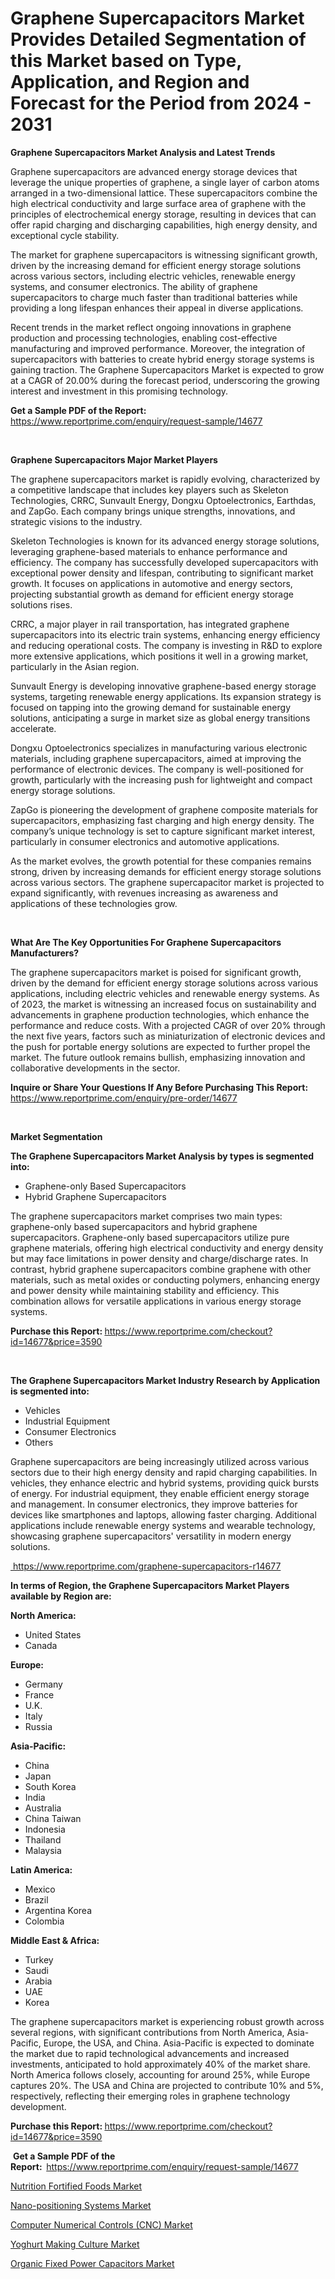 <p><h1>Graphene Supercapacitors Market Provides Detailed Segmentation of this Market based on Type, Application, and Region and Forecast for the Period from 2024 - 2031</h1></p><p><strong>Graphene Supercapacitors Market Analysis and Latest Trends</strong></p>
<p><p>Graphene supercapacitors are advanced energy storage devices that leverage the unique properties of graphene, a single layer of carbon atoms arranged in a two-dimensional lattice. These supercapacitors combine the high electrical conductivity and large surface area of graphene with the principles of electrochemical energy storage, resulting in devices that can offer rapid charging and discharging capabilities, high energy density, and exceptional cycle stability.</p><p>The market for graphene supercapacitors is witnessing significant growth, driven by the increasing demand for efficient energy storage solutions across various sectors, including electric vehicles, renewable energy systems, and consumer electronics. The ability of graphene supercapacitors to charge much faster than traditional batteries while providing a long lifespan enhances their appeal in diverse applications.</p><p>Recent trends in the market reflect ongoing innovations in graphene production and processing technologies, enabling cost-effective manufacturing and improved performance. Moreover, the integration of supercapacitors with batteries to create hybrid energy storage systems is gaining traction. The Graphene Supercapacitors Market is expected to grow at a CAGR of 20.00% during the forecast period, underscoring the growing interest and investment in this promising technology.</p></p>
<p><strong>Get a Sample PDF of the Report:&nbsp;</strong> <a href="https://www.reportprime.com/enquiry/request-sample/14677?utm_campaign=1400&utm_medium=2&utm_source=Github&utm_content=ia&utm_term=11102024&utm_id=graphene-supercapacitors">https://www.reportprime.com/enquiry/request-sample/14677</a></p>
<p>&nbsp;</p>
<p><strong>Graphene Supercapacitors Major Market Players</strong></p>
<p><p>The graphene supercapacitors market is rapidly evolving, characterized by a competitive landscape that includes key players such as Skeleton Technologies, CRRC, Sunvault Energy, Dongxu Optoelectronics, Earthdas, and ZapGo. Each company brings unique strengths, innovations, and strategic visions to the industry.</p><p>Skeleton Technologies is known for its advanced energy storage solutions, leveraging graphene-based materials to enhance performance and efficiency. The company has successfully developed supercapacitors with exceptional power density and lifespan, contributing to significant market growth. It focuses on applications in automotive and energy sectors, projecting substantial growth as demand for efficient energy storage solutions rises.</p><p>CRRC, a major player in rail transportation, has integrated graphene supercapacitors into its electric train systems, enhancing energy efficiency and reducing operational costs. The company is investing in R&D to explore more extensive applications, which positions it well in a growing market, particularly in the Asian region.</p><p>Sunvault Energy is developing innovative graphene-based energy storage systems, targeting renewable energy applications. Its expansion strategy is focused on tapping into the growing demand for sustainable energy solutions, anticipating a surge in market size as global energy transitions accelerate.</p><p>Dongxu Optoelectronics specializes in manufacturing various electronic materials, including graphene supercapacitors, aimed at improving the performance of electronic devices. The company is well-positioned for growth, particularly with the increasing push for lightweight and compact energy storage solutions.</p><p>ZapGo is pioneering the development of graphene composite materials for supercapacitors, emphasizing fast charging and high energy density. The company’s unique technology is set to capture significant market interest, particularly in consumer electronics and automotive applications.</p><p>As the market evolves, the growth potential for these companies remains strong, driven by increasing demands for efficient energy storage solutions across various sectors. The graphene supercapacitor market is projected to expand significantly, with revenues increasing as awareness and applications of these technologies grow.</p></p>
<p>&nbsp;</p>
<p><strong>What Are The Key Opportunities For Graphene Supercapacitors Manufacturers?</strong></p>
<p><p>The graphene supercapacitors market is poised for significant growth, driven by the demand for efficient energy storage solutions across various applications, including electric vehicles and renewable energy systems. As of 2023, the market is witnessing an increased focus on sustainability and advancements in graphene production technologies, which enhance the performance and reduce costs. With a projected CAGR of over 20% through the next five years, factors such as miniaturization of electronic devices and the push for portable energy solutions are expected to further propel the market. The future outlook remains bullish, emphasizing innovation and collaborative developments in the sector.</p></p>
<p><strong>Inquire or Share Your Questions If Any Before Purchasing This Report:</strong> <a href="https://www.reportprime.com/enquiry/pre-order/14677?utm_campaign=1400&utm_medium=2&utm_source=Github&utm_content=ia&utm_term=11102024&utm_id=graphene-supercapacitors">https://www.reportprime.com/enquiry/pre-order/14677</a></p>
<p>&nbsp;</p>
<p><strong>Market Segmentation</strong></p>
<p><strong>The Graphene Supercapacitors Market Analysis by types is segmented into:</strong></p>
<p><ul><li>Graphene-only Based Supercapacitors</li><li>Hybrid Graphene Supercapacitors</li></ul></p>
<p><p>The graphene supercapacitors market comprises two main types: graphene-only based supercapacitors and hybrid graphene supercapacitors. Graphene-only based supercapacitors utilize pure graphene materials, offering high electrical conductivity and energy density but may face limitations in power density and charge/discharge rates. In contrast, hybrid graphene supercapacitors combine graphene with other materials, such as metal oxides or conducting polymers, enhancing energy and power density while maintaining stability and efficiency. This combination allows for versatile applications in various energy storage systems.</p></p>
<p><strong>Purchase this Report:&nbsp;</strong><a href="https://www.reportprime.com/checkout?id=14677&price=3590&utm_campaign=1400&utm_medium=2&utm_source=Github&utm_content=ia&utm_term=11102024&utm_id=graphene-supercapacitors">https://www.reportprime.com/checkout?id=14677&price=3590</a></p>
<p>&nbsp;</p>
<p><strong>The Graphene Supercapacitors Market Industry Research by Application is segmented into:</strong></p>
<p><ul><li>Vehicles</li><li>Industrial Equipment</li><li>Consumer Electronics</li><li>Others</li></ul></p>
<p><p>Graphene supercapacitors are being increasingly utilized across various sectors due to their high energy density and rapid charging capabilities. In vehicles, they enhance electric and hybrid systems, providing quick bursts of energy. For industrial equipment, they enable efficient energy storage and management. In consumer electronics, they improve batteries for devices like smartphones and laptops, allowing faster charging. Additional applications include renewable energy systems and wearable technology, showcasing graphene supercapacitors' versatility in modern energy solutions.</p></p>
<p><a href="https://www.reportprime.com/graphene-supercapacitors-r14677?utm_campaign=1400&utm_medium=2&utm_source=Github&utm_content=ia&utm_term=11102024&utm_id=graphene-supercapacitors">&nbsp;https://www.reportprime.com/graphene-supercapacitors-r14677</a></p>
<p><strong>In terms of Region, the Graphene Supercapacitors Market Players available by Region are:</strong></p>
<p>
    <p> <strong> North America: </strong>
        <ul>
            <li>United States</li>
            <li>Canada</li>
        </ul>
        </p> 
    <p> <strong> Europe: </strong>
        <ul>
            <li>Germany</li>
            <li>France</li>
            <li>U.K.</li>
            <li>Italy</li>
            <li>Russia</li>
        </ul>
        </p> 
    <p> <strong> Asia-Pacific: </strong>
        <ul>
            <li>China</li>
            <li>Japan</li>
            <li>South Korea</li>
            <li>India</li>
            <li>Australia</li>
            <li>China Taiwan</li>
            <li>Indonesia</li>
            <li>Thailand</li>
            <li>Malaysia</li>
        </ul>
        </p> 
    <p> <strong> Latin America: </strong>
        <ul>
            <li>Mexico</li>
            <li>Brazil</li>
            <li>Argentina Korea</li>
            <li>Colombia</li>
        </ul>
        </p> 
    <p> <strong> Middle East & Africa: </strong>
        <ul>
            <li>Turkey</li>
            <li>Saudi</li>
            <li>Arabia</li>
            <li>UAE</li>
            <li>Korea</li>
        </ul>
    </p>
    </p>
<p><p>The graphene supercapacitors market is experiencing robust growth across several regions, with significant contributions from North America, Asia-Pacific, Europe, the USA, and China. Asia-Pacific is expected to dominate the market due to rapid technological advancements and increased investments, anticipated to hold approximately 40% of the market share. North America follows closely, accounting for around 25%, while Europe captures 20%. The USA and China are projected to contribute 10% and 5%, respectively, reflecting their emerging roles in graphene technology development.</p></p>
<p><strong>Purchase this Report: </strong><a href="https://www.reportprime.com/checkout?id=14677&price=3590&utm_campaign=1400&utm_medium=2&utm_source=Github&utm_content=ia&utm_term=11102024&utm_id=graphene-supercapacitors">https://www.reportprime.com/checkout?id=14677&price=3590</a></p>
<p>&nbsp;<strong>Get a Sample PDF of the Report:&nbsp;&nbsp;</strong><a href="https://www.reportprime.com/enquiry/request-sample/14677?utm_campaign=1400&utm_medium=2&utm_source=Github&utm_content=ia&utm_term=11102024&utm_id=graphene-supercapacitors">https://www.reportprime.com/enquiry/request-sample/14677</a></p>
<p><strong></strong></p>
<p><p><a href="https://www.linkedin.com/pulse/nutrition-fortified-foods-market-global-regional-analysis-a06vf?utm_campaign=1400&utm_medium=2&utm_source=Github&utm_content=ia&utm_term=11102024&utm_id=graphene-supercapacitors">Nutrition Fortified Foods Market</a></p><p><a href="https://www.linkedin.com/pulse/consumer-behavior-shifts-nano-positioning-systems-market-demand-gcqqf?utm_campaign=1400&utm_medium=2&utm_source=Github&utm_content=ia&utm_term=11102024&utm_id=graphene-supercapacitors">Nano-positioning Systems Market</a></p><p><a href="https://www.linkedin.com/pulse/navigating-computer-numerical-controls-cnc-market-expert-analysis-sy7mf?utm_campaign=1400&utm_medium=2&utm_source=Github&utm_content=ia&utm_term=11102024&utm_id=graphene-supercapacitors">Computer Numerical Controls (CNC) Market</a></p><p><a href="https://www.linkedin.com/pulse/yoghurt-making-culture-market-industry-trends-forecast-period-rxz6f?utm_campaign=1400&utm_medium=2&utm_source=Github&utm_content=ia&utm_term=11102024&utm_id=graphene-supercapacitors">Yoghurt Making Culture Market</a></p><p><a href="https://www.linkedin.com/pulse/booming-organic-fixed-power-capacitors-market-sector-analysis-naobc?utm_campaign=1400&utm_medium=2&utm_source=Github&utm_content=ia&utm_term=11102024&utm_id=graphene-supercapacitors">Organic Fixed Power Capacitors Market</a></p></p>